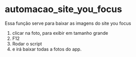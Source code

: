 # automacao_site_you_focus

Essa função serve para  baixar as imagens do site you focus

1. clicar na foto, para exibir em tamanho grande
2. F12
3. Rodar o script
4. e irá baixar todas a fotos do app.
